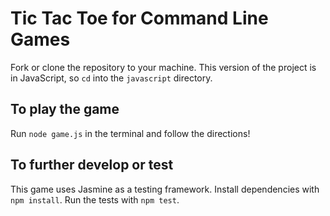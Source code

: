 # Tic Tac Toe for Command Line Games

Fork or clone the repository to your machine. This version of the project is in JavaScript, so `cd` into the `javascript` directory.

## To play the game

Run `node game.js` in the terminal and follow the directions!

## To further develop or test

This game uses Jasmine as a testing framework. Install dependencies with `npm install`. Run the tests with `npm test`.
